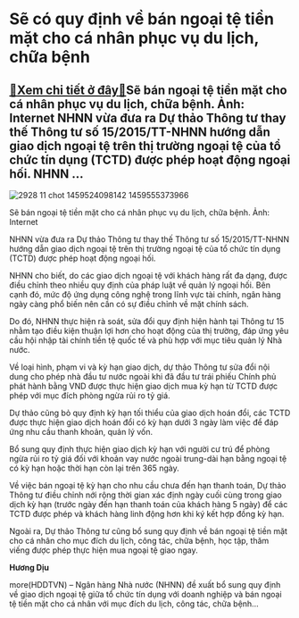 Sẽ có quy định về bán ngoại tệ tiền mặt cho cá nhân phục vụ du lịch, chữa bệnh
==============================================================================

[:gift:Xem chi tiết ở đây:gift:](https://hddtvn.com/se-co-quy-dinh-ve-ban-ngoai-te-tien-mat-cho-ca-nhan-phuc-vu-du-lich-chua-benh/)Sẽ bán ngoại tệ tiền mặt cho cá nhân phục vụ du lịch, chữa bệnh. Ảnh: Internet NHNN vừa đưa ra Dự thảo Thông tư thay thế Thông tư số 15/2015/TT-NHNN hướng dẫn giao dịch ngoại tệ trên thị trường ngoại tệ của tổ chức tín dụng (TCTD) được phép hoạt động ngoại hối. NHNN …
----------------------------------------------------------------------------------------------------------------------------------------------------------------------------------------------------------------------------------------------------------------------------





![2928 11 chot 1459524098142 1459555373966](https://haiquanonline.com.vn/stores/news_dataimages/diulth/092020/16/16/in_article/2928_11-chot-1459524098142-1459555373966.jpg?rt=20200916175646 "Bán ngoại tệ tiền mặt cho cá nhân phục vụ du lịch, chữa bệnh. Ảnh: Internet")


Sẽ bán ngoại tệ tiền mặt cho cá nhân phục vụ du lịch, chữa bệnh. Ảnh: Internet



NHNN vừa đưa ra Dự thảo Thông tư thay thế Thông tư số 15/2015/TT-NHNN hướng dẫn giao dịch ngoại tệ trên thị trường ngoại tệ của tổ chức tín dụng (TCTD) được phép hoạt động ngoại hối.


NHNN cho biết, do các giao dịch ngoại tệ với khách hàng rất đa dạng, được điều chỉnh theo nhiều quy định của pháp luật về quản lý ngoại hối. Bên cạnh đó, mức độ ứng dụng công nghệ trong lĩnh vực tài chính, ngân hàng ngày càng phổ biến nên cần có sự điều chỉnh về mặt chính sách.


Do đó, NHNN thực hiện rà soát, sửa đổi quy định hiện hành tại Thông tư 15 nhằm tạo điều kiện thuận lợi hơn cho hoạt động của thị trường, đáp ứng yêu cầu hội nhập tài chính tiền tệ quốc tế và phù hợp với mục tiêu quản lý Nhà nước.


Về loại hình, phạm vi và kỳ hạn giao dịch, dự thảo Thông tư sửa đổi nội dung cho phép nhà đầu tư nước ngoài khi đã đầu tư trái phiếu Chính phủ phát hành bằng VND được thực hiện giao dịch mua kỳ hạn từ TCTD được phép với mục đích phòng ngừa rủi ro tỷ giá.


Dự thảo cũng bỏ quy định kỳ hạn tối thiểu của giao dịch hoán đổi, các TCTD được thực hiện giao dịch hoán đổi có kỳ hạn dưới 3 ngày làm việc để đáp ứng nhu cầu thanh khoản, quản lý vốn.


Bổ sung quy định thực hiện giao dịch kỳ hạn với người cư trú để phòng ngừa rủi ro tỷ giá đối với khoản vay nước ngoài trung-dài hạn bằng ngoại tệ có kỳ hạn hoặc thời hạn còn lại trên 365 ngày.


Về việc bán ngoại tệ kỳ hạn cho nhu cầu chưa đến hạn thanh toán, Dự thảo Thông tư điều chỉnh nới rộng thời gian xác định ngày cuối cùng trong giao dịch kỳ hạn (trước ngày đến hạn thanh toán của khách hàng 5 ngày) để các TCTD được phép và khách hàng linh động hơn khi ký kết hợp đồng kỳ hạn.


Ngoài ra, Dự thảo Thông tư cũng bổ sung quy định về bán ngoại tệ tiền mặt cho cá nhân cho mục đích du lịch, công tác, chữa bệnh, học tập, thăm viếng được phép thực hiện mua ngoại tệ giao ngay.




**Hương Dịu**



more(HDDTVN) – Ngân hàng Nhà nước (NHNN) đề xuất bổ sung quy định về giao dịch ngoại tệ giữa tổ chức tín dụng với doanh nghiệp và bán ngoại tệ tiền mặt cho cá nhân với mục đích du lịch, công tác, chữa bệnh…

